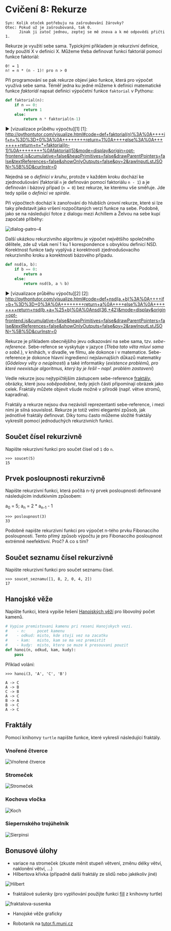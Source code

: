# Cvičení 8: Rekurze

    Syn: Kolik otoček potřebuju na zašroubování žárovky?
    Otec: Pokud už je zašroubovaná, tak 0.
          Jinak ji zatoč jednou, zeptej se mě znova a k mé odpovědi přičti 1.

Rekurze je využití sebe sama. Typickými příkladem je rekurzivní definice, tedy
použití X v definici X. Můžeme třeba definovat funkci
faktoriál pomocí funkce faktoriál:

```
0! = 1
n! = n * (n - 1)! pro n > 0
```

Při programování se pak rekurze objeví jako funkce, která pro výpočet využívá
sebe sama. Téměř jedna ku jedné můžeme k definici matematické funkce
*faktoriál* napsat definici výpočetní funkce `faktorial` v Pythonu:

```python
def faktorial(n):
    if n == 0:
        return 1
    else:
        return n * faktorial(n-1)
```

▶ [vizualizace průběhu výpočtu][1]
[1]: http://pythontutor.com/visualize.html#code=def+faktorial(n)%3A%0A++++if+n+%3D%3D+0%3A%0A++++++++return+1%0A++++else%3A%0A++++++++return+n+*+faktorial(n-1)%0A++++++++%0Afaktorial(5)&mode=display&origin=opt-frontend.js&cumulative=false&heapPrimitives=false&drawParentPointers=false&textReferences=false&showOnlyOutputs=false&py=2&rawInputLstJSON=%5B%5D&curInstr=0

Nejedná se o *definici v kruhu*, protože v každém kroku dochází ke
zjednodušování (faktoriál `n` je definován pomocí faktoriálu `n - 1`) a je
definován i bázový případ (`n = 0`) bez rekurze, ke kterému vše směřuje.
Jde tedy spíše o *definici ve spirále*.

Při výpočtech dochází k zanořování do hlubších úrovní rekurze, které si lze
taky představit jako vršení rozpočítaných verzí funkce na sebe. Podobně, jako
se na následující fotce z dialogu mezi Achillem a Želvou na sebe kupí započaté příběhy:

![dialog-patro-4](img/dialog5-uroven4.png)


Další ukázkou rekurzivního algoritmu je výpočet největšího společného dělitele,
zde už však není 1 ku 1 korespondence s obvyklou definicí NSD. Korektnost
funkce tady vyplývá z korektnosti zjednodušovacího rekurzivního kroku a korektnosti
bázového případu.

```python
def nsd(a, b):
    if b == 0:
        return a
    else:
        return nsd(b, a % b)
```

▶ [vizualizace průběhu výpočtu][2]
[2]: http://pythontutor.com/visualize.html#code=def+nsd(a,+b)%3A%0A++++if+b+%3D%3D+0%3A%0A++++++++return+a%0A++++else%3A%0A++++++++return+nsd(b,+a+%25+b)%0A%0Ansd(36,+42)&mode=display&origin=opt-frontend.js&cumulative=false&heapPrimitives=false&drawParentPointers=false&textReferences=false&showOnlyOutputs=false&py=2&rawInputLstJSON=%5B%5D&curInstr=0


Rekurze je příkladem obecnějšího jevu odkazování na sebe sama, tzv.
*sebe-reference*. Sebe-refence se vyskytuje v jazyce (*Třeba tato věta mluví sama
o sobě.*), v knihách, v divadle, ve filmu, ale dokonce i v matematice. Sebe-reference
je dokonce hlavní ingrediencí nejslavnajších důkazů matematiky (*Gödelovy věty
o neúplnosti*) a také informatiky (*existence problémů, pro které neexistuje
algoritmus, který by je řešil &ndash; např. problém zastavení*)

Vedle rekurze jsou nejtypičtějším zástupcem sebe-reference
[fraktály](https://www.google.cz/search?q=fractals), obrázky,
které jsou *soběpodobné*, tedy jejich části připomínají obrázek jako celek.
Fraktály můžete objevit všude možně v přírodě (např. větve stromů, kapradina).

Fraktály a rekurze nejsou dva nezávislí reprezentanti sebe-reference, i mezi
nimi je silná souvislost. Rekurze je totiž velmi elegantní
způsob, jak jednotlivé fraktály definovat. Díky tomu často můžeme složité
fraktály vykreslit pomocí jednoduchých rekurzivních funkcí.


## Součet čísel rekurzivně

Napište rekurzivní funkci pro součet čísel od `1` do `n`.

```
>>> soucet(5)
15
```

## Prvek posloupnosti rekurzivně

Napište rekurzivní funkci, která počítá n-tý prvek posloupnosti definované
následujícím indutkivním způsobem:

a<sub>0</sub> = 5; a<sub>n</sub> = 2 * a<sub>n-1</sub> - 1

```
>>> posloupnost(3)
33
```

Podobně napište rekurzivní funkci pro výpočet n-tého prvku Fibonacciho
posloupnosti. Tento přímý způsob výpočtu je pro Fibonacciho posloupnost
extrémně neefektivní. Proč? A co s tím?

## Součet seznamu čísel rekurzivně

Napište rekurzivní funkci pro součet seznamu čísel.

```
>>> soucet_seznamu([1, 8, 2, 0, 4, 2])
17
```

## Hanojské věže

Napište funkci, která vypíše řešení
[Hanojských věží](http://www.softschools.com/games/logic_games/tower_of_hanoi/)
pro libovolný počet kamenů.

```python
# Vypise premistovani kamenu pri reseni Hanojskych vezi.
#    - n:     pocet kamenu
#    - odkud: misto, kde stoji vez na zacatku
#    - kam:   misto, kam se ma vez premistit
#    - kudy:  misto, ktere se muze k presouvani pouzit
def hanoi(n, odkud, kam, kudy):
    pass
```

Příklad volání:
```
>>> hanoi(3, 'A', 'C', 'B')

A -> C
A -> B
C -> B
A -> C
B -> A
B -> C
A -> C
```

## Fraktály

Pomocí knihonvy `turtle` napište funkce, které vykreslí následující fraktály.

### Vnořené čtverce

![Vnořené čtverce](img/fractal_squares.png)

### Stromeček
![Stromeček](img/fractal_tree.png)

### Kochova vločka

![Koch](img/fractal_koch.png)

### Siepernského trojúhelník

![Sierpinsi](img/fractal_siepernski.png)


## Bonusové úlohy

* variace na stromeček (zkuste měnit stupeň větvení, změnu délky větví,
  naklonění větví, ...)
* Hilbertova křivka (případně další fraktály ze slidů nebo jakékoliv jiné)

![Hilbert](img/fractal_hilbert.png)

* fraktálové sušenky (pro vyplňování použijte funkci [fill](https://docs.python.org/2/library/turtle.html#turtle.fill) z knihovny turtle)

![fraktalova-susenka](img/susenka.png)

* Hanojské věže graficky

* Robotanik na [tutor.fi.muni.cz](http://tutor.fi.muni.cz)
